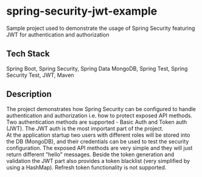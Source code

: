 # spring-security-jwt-example

Sample project used to demonstrate the usage of Spring Security featuring JWT for authentication and authorization

## Tech Stack

Spring Boot, Spring Security, Spring Data MongoDB, Spring Test, Spring Security Test, JWT, Maven

## Description

The project demonstrates how Spring Security can be configured to handle authentication and authorization
i.e. how to protect exposed API methods. Two authentication methods are supported - Basic Auth and Token auth (JWT).
The JWT auth is the most important part of the project.  
At the application startup two users with different roles will be stored into the DB (MongoDB), and their credentials can be used to test the security configuration. The exposed API methods are very simple and they will just return different "hello" messages.
Beside the token generation and validation the JWT part also provides a token blacklist (very simplified by using a HashMap). Refresh token functionality is not supported.